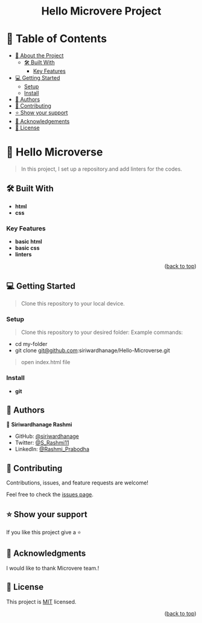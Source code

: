 <a name="readme-top"></a>

<div align="center">

  <h1><b>Hello Microvere  Project</b></h1>

</div>

<!-- TABLE OF CONTENTS -->
# 📗 Table of Contents

- [📖 About the Project](#about-project)
  - [🛠 Built With](#built-with)
    - [Key Features](#key-features)
- [💻 Getting Started](#getting-started)
  - [Setup](#setup)
  - [Install](#install)
- [👥 Authors](#authors)
- [🤝 Contributing](#contributing)
- [⭐️ Show your support](#support)
- [🙏 Acknowledgements](#acknowledgements)
- [📝 License](#license)

<!-- PROJECT DESCRIPTION -->

# 📖 Hello Microverse <a name="about-project"></a>

> In this project, I set up a repository.and add linters for the codes.

## 🛠 Built With <a name="built-with"></a>
- **html**
- **css**

<!-- Features -->

### Key Features <a name="key-features"></a>

- **basic html**
- **basic css**
- **linters**

<p align="right">(<a href="#readme-top">back to top</a>)</p>

<!-- GETTING STARTED -->

## 💻 Getting Started <a name="getting-started"></a>

> Clone this repository to your local device.

### Setup

> Clone this repository to your desired folder:
> Example commands:
  - cd my-folder
  - git clone git@github.com:siriwardhanage/Hello-Microverse.git

> open index.html file

### Install
- **git**


## 👥 Authors <a name="authors"></a>

👤 **Siriwardhanage Rashmi**

- GitHub: [@siriwardhanage](https://github.com/siriwardhanage)
- Twitter: [@S_Rashmi11](https://twitter.com/S_Rashmi11)
- LinkedIn: [@Rashmi_Prabodha](https://www.linkedin.com/mwlite/in/rashmi-prabodha-323aba263)


<!-- CONTRIBUTING -->

## 🤝 Contributing <a name="contributing"></a>

Contributions, issues, and feature requests are welcome!

Feel free to check the [issues page](../../issues/).


<!-- SUPPORT -->

## ⭐️ Show your support <a name="support"></a>

If you like this project give a ⭐️


<!-- ACKNOWLEDGEMENTS -->

## 🙏 Acknowledgments <a name="acknowledgements"></a>


I would like to thank Microvere team.!

<!-- LICENSE -->

## 📝 License <a name="license"></a>

This project is [MIT](./LICENSE) licensed.

<p align="right">(<a href="#readme-top">back to top</a>)</p>

